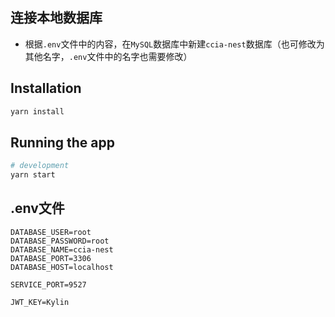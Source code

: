 ## 连接本地数据库
- 根据`.env`文件中的内容，在`MySQL`数据库中新建`ccia-nest`数据库（也可修改为其他名字，`.env`文件中的名字也需要修改）

## Installation

```bash
yarn install
```

## Running the app

```bash
# development
yarn start
```

## .env文件
```.env
DATABASE_USER=root
DATABASE_PASSWORD=root
DATABASE_NAME=ccia-nest
DATABASE_PORT=3306
DATABASE_HOST=localhost

SERVICE_PORT=9527

JWT_KEY=Kylin
```
